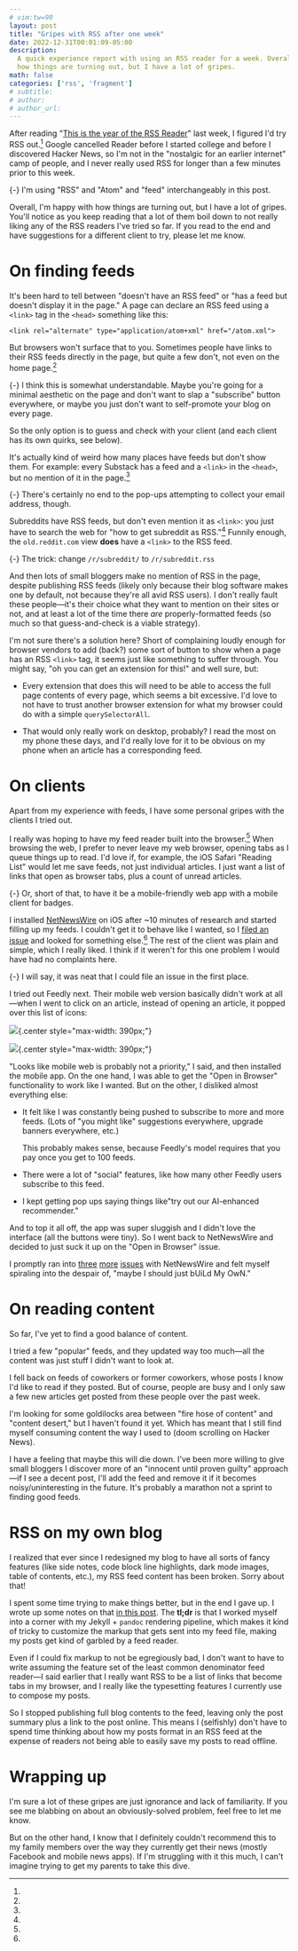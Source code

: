 ```yaml
---
# vim:tw=90
layout: post
title: "Gripes with RSS after one week"
date: 2022-12-31T00:01:09-05:00
description:
  A quick experience report with using an RSS reader for a week. Overall, I'm happy with
  how things are turning out, but I have a lot of gripes.
math: false
categories: ['rss', 'fragment']
# subtitle:
# author:
# author_url:
---
```


After reading "[This is the year of the RSS Reader]" last week, I figured I'd try RSS
out.[^rss] Google cancelled Reader before I started college and before I discovered Hacker
News, so I'm not in the "nostalgic for an earlier internet" camp of people, and I never
really used RSS for longer than a few minutes prior to this week.

[^rss]:
  {-} I'm using "RSS" and "Atom" and "feed" interchangeably in this post.

[This is the year of the RSS Reader]: https://www.niemanlab.org/2022/12/this-is-the-year-of-the-rss-reader-really/

<!-- more -->

Overall, I'm happy with how things are turning out, but I have a lot of gripes. You'll
notice as you keep reading that a lot of them boil down to not really liking any of the
RSS readers I've tried so far. If you read to the end and have suggestions for a different
client to try, please let me know.

# On finding feeds

It's been hard to tell between "doesn't have an RSS feed" or "has a feed but doesn't
display it in the page." A page can declare an RSS feed using a `<link>` tag in the
`<head>` something like this:

```{.html}
<link rel="alternate" type="application/atom+xml" href="/atom.xml">
```

But browsers won't surface that to you. Sometimes people have links to their RSS feeds
directly in the page, but quite a few don't, not even on the home page.[^understand]

[^understand]:
  {-} I think this is somewhat understandable. Maybe you're going for a minimal aesthetic
  on the page and don't want to slap a "subscribe" button everywhere, or maybe you just
  don't want to self-promote your blog on every page.

So the only option is to guess and check with your client (and each client has its own
quirks, see below).

It's actually kind of weird how many places have feeds but don't show them. For
example: every Substack has a feed and a `<link>` in the `<head>`, but no mention of it in
the page.[^substack]

[^substack]:
  {-} There's certainly no end to the pop-ups attempting to collect your email address,
  though.

Subreddits have RSS feeds, but don't even mention it as `<link>`: you just have to search
the web for "how to get subreddit as RSS."[^reddit] Funnily enough, the `old.reddit.com`
view **does** have a `<link>` to the RSS feed.

[^reddit]:
  {-} The trick: change `/r/subreddit/` to `/r/subreddit.rss`

And then lots of small bloggers make no mention of RSS in the page, despite publishing RSS
feeds (likely only because their blog software makes one by default, not because they're
all avid RSS users). I don't really fault these people—it's their choice what they want to
mention on their sites or not, and at least a lot of the time there _are_
properly-formatted feeds (so much so that guess-and-check is a viable strategy).

I'm not sure there's a solution here? Short of complaining loudly enough for browser
vendors to add (back?) some sort of button to show when a page has an RSS `<link>` tag, it
seems just like something to suffer through. You might say, "oh you can get an extension
for this!" and well sure, but:

- Every extension that does this will need to be able to access the full page contents of
  every page, which seems a bit excessive. I'd love to not have to trust another browser
  extension for what my browser could do with a simple `querySelectorAll`.

- That would only really work on desktop, probably? I read the most on my phone these
  days, and I'd really love for it to be obvious on my phone when an article has a
  corresponding feed.

# On clients

Apart from my experience with feeds, I have some personal gripes with the clients I tried
out.

I really was hoping to have my feed reader built into the browser.[^app] When browsing the
web, I prefer to never leave my web browser, opening tabs as I queue things up to read.
I'd love if, for example, the iOS Safari "Reading List" would let me save feeds, not just
individual articles. I just want a list of links that open as browser tabs, plus a count
of unread articles.

[^app]:
  {-} Or, short of that, to have it be a mobile-friendly web app with a mobile client for
  badges.

I installed [NetNewsWire] on iOS after ~10 minutes of research and started filling up my
feeds. I couldn't get it to behave like I wanted, so I [filed an issue] and looked for
something else.[^oss] The rest of the client was plain and simple, which I really liked. I
think if it weren't for this one problem I would have had no complaints here.

[^oss]:
  {-} I will say, it was neat that I could file an issue in the first place.

[NetNewsWire]: https://netnewswire.com/
[filed an issue]: https://github.com/Ranchero-Software/NetNewsWire/issues/3791

I tried out Feedly next. Their mobile web version basically didn't work at all—when I went
to click on an article, instead of opening an article, it popped over this list of icons:

![](/assets/img/light/feedly-mobile-web.png){.center style="max-width: 390px;"}

![](/assets/img/dark/feedly-mobile-web.png){.center style="max-width: 390px;"}

"Looks like mobile web is probably not a priority," I said, and then installed the mobile
app. On the one hand, I was able to get the "Open in Browser" functionality to work like I
wanted. But on the other, I disliked almost everything else:

- It felt like I was constantly being pushed to subscribe to more and more feeds. (Lots of
  "you might like" suggestions everywhere, upgrade banners everywhere, etc.)

  This probably makes sense, because Feedly's model requires that you pay once you get to
  100 feeds.

- There were a lot of "social" features, like how many other Feedly users subscribe to
  this feed.

- I kept getting pop ups saying things like"try out our AI-enhanced recommender."

And to top it all off, the app was super sluggish and I didn't love the interface (all the
buttons were tiny). So I went back to NetNewsWire and decided to just suck it up on the
"Open in Browser" issue.

I promptly ran into [three](https://github.com/Ranchero-Software/NetNewsWire/issues/3049)
[more](https://github.com/Ranchero-Software/NetNewsWire/issues/3797)
[issues](https://github.com/Ranchero-Software/NetNewsWire/issues/3662) with NetNewsWire
and felt myself spiraling into the despair of, "maybe I should just bUiLd My OwN."

# On reading content

So far, I've yet to find a good balance of content.

I tried a few "popular" feeds, and they updated way too much—all the content was just
stuff I didn't want to look at.

I fell back on feeds of coworkers or former coworkers, whose posts I know I'd like to read
if they posted. But of course, people are busy and I only saw a few new articles get
posted from these people over the past week.

I'm looking for some goldilocks area between "fire hose of content" and "content desert,"
but I haven't found it yet. Which has meant that I still find myself consuming content the
way I used to (doom scrolling on Hacker News).

I have a feeling that maybe this will die down. I've been more willing to give small
bloggers I discover more of an "innocent until proven guilty" approach—if I see a decent
post, I'll add the feed and remove it if it becomes noisy/uninteresting in the future.
It's probably a marathon not a sprint to finding good feeds.

# RSS on my own blog

I realized that ever since I redesigned my blog to have all sorts of fancy features (like
side notes, code block line highlights, dark mode images, table of contents, etc.), my RSS
feed content has been broken. Sorry about that!

I spent some time trying to make things better, but in the end I gave up. I wrote up some
notes on that [in this post](/rss-excerpt-only/). The **tl;dr** is that I worked myself
into a corner with my Jekyll + `pandoc` rendering pipeline, which makes it kind of tricky
to customize the markup that gets sent into my feed file, making my posts get kind of
garbled by a feed reader.

Even if I could fix markup to not be egregiously bad, I don't want to have to write
assuming the feature set of the least common denominator feed reader—I said earlier that I
really want RSS to be a list of links that become tabs in my browser, and I really like
the typesetting features I currently use to compose my posts.

So I stopped publishing full blog contents to the feed, leaving only the post summary plus
a link to the post online. This means I (selfishly) don't have to spend time thinking
about how my posts format in an RSS feed at the expense of readers not being able to
easily save my posts to read offline.

# Wrapping up

I'm sure a lot of these gripes are just ignorance and lack of familiarity. If you see me
blabbing on about an obviously-solved problem, feel free to let me know.

But on the other hand, I know that I definitely couldn't recommend this to my family
members over the way they currently get their news (mostly Facebook and mobile news apps).
If I'm struggling with it this much, I can't imagine trying to get my parents to take this
dive.
